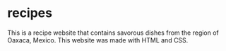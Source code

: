 # recipes
This is a recipe website that contains savorous dishes from the region of 
Oaxaca, Mexico. This website was made with HTML and CSS.
